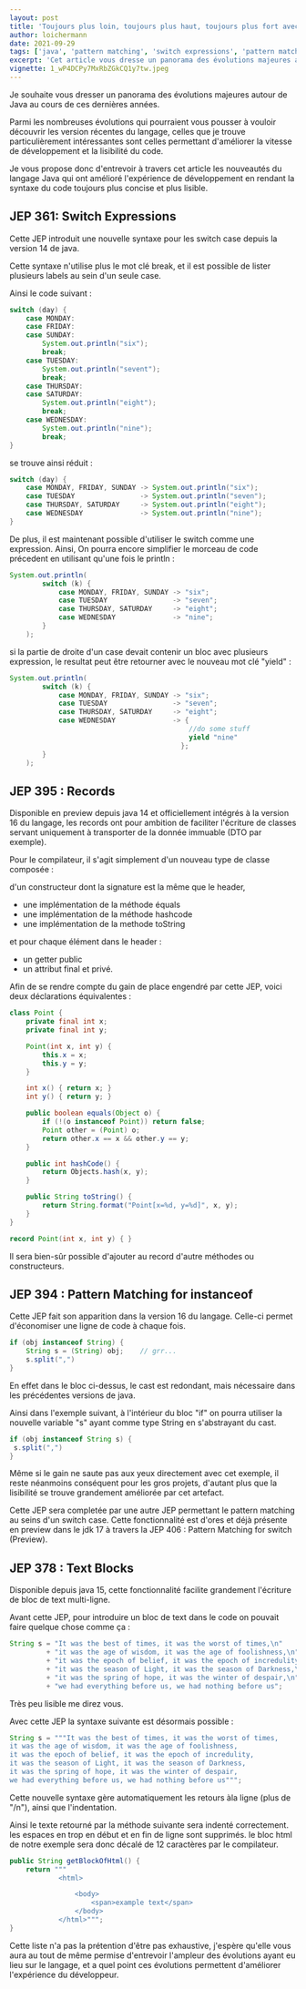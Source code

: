 ```yaml
---
layout: post
title: 'Toujours plus loin, toujours plus haut, toujours plus fort avec Java : Coder à la vitesse de l''éclair'
author: loichermann
date: 2021-09-29 
tags: ['java', 'pattern matching', 'switch expressions', 'pattern matching', 'java 14']
excerpt: 'Cet article vous dresse un panorama des évolutions majeures autour de Java au cours de ces dernières années. Parmi les nombreuses évolutions qui pourraient vous pousser à vouloir découvrir les version récentes du langage, celles que je trouve particulièrement intéressantes sont celles permettant d''améliorer la vitesse de développement et la lisibilité du code.'
vignette: 1_wP4DCPy7MxRbZGkCQ1y7tw.jpeg 
---
```


Je souhaite vous dresser un panorama des évolutions majeures autour de Java au cours de ces dernières années.

Parmi les nombreuses évolutions qui pourraient vous pousser à vouloir découvrir les version récentes du langage, celles que je trouve particulièrement intéressantes sont celles permettant d'améliorer la vitesse de développement et la lisibilité du code.

Je vous propose donc d'entrevoir à travers cet article les nouveautés du langage Java qui ont amélioré l'expérience de développement en rendant la syntaxe du code toujours plus concise et plus lisible.

## JEP 361: Switch Expressions

Cette JEP introduit une nouvelle syntaxe pour les switch case depuis la version 14 de java.

Cette syntaxe n'utilise plus le mot clé break, et il est possible de lister plusieurs labels au sein d'un seule case.

Ainsi le code suivant :

```java
switch (day) {
    case MONDAY:
    case FRIDAY:
    case SUNDAY:
        System.out.println("six");
        break;
    case TUESDAY:
        System.out.println("sevent");
        break;
    case THURSDAY:
    case SATURDAY:
        System.out.println("eight");
        break;
    case WEDNESDAY:
        System.out.println("nine");
        break;
}
```
se trouve ainsi réduit :
```java
switch (day) {
    case MONDAY, FRIDAY, SUNDAY -> System.out.println("six");
    case TUESDAY                -> System.out.println("seven");
    case THURSDAY, SATURDAY     -> System.out.println("eight");
    case WEDNESDAY              -> System.out.println("nine");
}
```
De plus, il est maintenant possible d'utiliser le switch comme une expression. Ainsi, On pourra encore simplifier le morceau de code précedent en utilisant qu'une fois le println :
```java
System.out.println(
        switch (k) {
            case MONDAY, FRIDAY, SUNDAY -> "six";
            case TUESDAY                -> "seven";
            case THURSDAY, SATURDAY     -> "eight";
            case WEDNESDAY              -> "nine";
        }
    );
```
si la partie de droite d'un case devait contenir un bloc avec plusieurs expression, le resultat peut être retourner avec le nouveau mot clé "yield" :
```java
System.out.println(
        switch (k) {
            case MONDAY, FRIDAY, SUNDAY -> "six";
            case TUESDAY                -> "seven";
            case THURSDAY, SATURDAY     -> "eight";
            case WEDNESDAY              -> {
                                            //do some stuff
                                            yield "nine"
                                          };
        }
    );
```
## JEP 395 : Records

Disponible en preview depuis java 14 et officiellement intégrés à la version 16 du langage, les records ont pour ambition de faciliter l'écriture de classes servant uniquement à transporter de la donnée immuable (DTO par exemple).

Pour le compilateur, il s'agit simplement d'un nouveau type de classe composée :

d'un constructeur dont la signature est la même que le header,

-   une implémentation de la méthode équals
-   une implémentation de la méthode hashcode
-   une implémentation de la methode toString

et pour chaque élément dans le header :

-   un getter public
-   un attribut final et privé.

Afin de se rendre compte du gain de place engendré par cette JEP, voici deux déclarations équivalentes :
```java
class Point {
    private final int x;
    private final int y;

    Point(int x, int y) {
        this.x = x;
        this.y = y;
    }

    int x() { return x; }
    int y() { return y; }

    public boolean equals(Object o) {
        if (!(o instanceof Point)) return false;
        Point other = (Point) o;
        return other.x == x && other.y == y;
    }

    public int hashCode() {
        return Objects.hash(x, y);
    }

    public String toString() {
        return String.format("Point[x=%d, y=%d]", x, y);
    }
}

record Point(int x, int y) { }
```
Il sera bien-sûr possible d'ajouter au record d'autre méthodes ou constructeurs.

## JEP 394 : Pattern Matching for instanceof

Cette JEP fait son apparition dans la version 16 du langage. Celle-ci permet d'économiser une ligne de code à chaque fois.
```java
if (obj instanceof String) {
    String s = (String) obj;    // grr...
    s.split(",")
}
```
En effet dans le bloc ci-dessus, le cast est redondant, mais nécessaire dans les précédentes versions de java.

Ainsi dans l'exemple suivant, à l'intérieur du bloc "if" on pourra utiliser la nouvelle variable "s" ayant comme type String en s'abstrayant du cast.
```java
if (obj instanceof String s) {
 s.split(",")
}
```
Même si le gain ne saute pas aux yeux directement avec cet exemple, il reste néanmoins conséquent pour les gros projets, d'autant plus que la lisibilité se trouve grandement améliorée par cet artefact.

Cette JEP sera completée par une autre JEP permettant le pattern matching au seins d'un switch case. Cette fonctionnalité est d'ores et déjà présente en preview dans le jdk 17 à travers la JEP 406 : Pattern Matching for switch (Preview).

## JEP 378 : Text Blocks

Disponible depuis java 15, cette fonctionnalité facilite grandement l'écriture de bloc de text multi-ligne.

Avant cette JEP, pour introduire un bloc de text dans le code on pouvait faire quelque chose comme ça :
```java
String s = "It was the best of times, it was the worst of times,\n"
         + "it was the age of wisdom, it was the age of foolishness,\n"
         + "it was the epoch of belief, it was the epoch of incredulity,\n"
         + "it was the season of Light, it was the season of Darkness,\n"
         + "it was the spring of hope, it was the winter of despair,\n"
         + "we had everything before us, we had nothing before us";
```
Très peu lisible me direz vous.

Avec cette JEP la syntaxe suivante est désormais possible :
```java
String s = """It was the best of times, it was the worst of times,
it was the age of wisdom, it was the age of foolishness,
it was the epoch of belief, it was the epoch of incredulity,
it was the season of Light, it was the season of Darkness,
it was the spring of hope, it was the winter of despair,
we had everything before us, we had nothing before us""";
```
Cette nouvelle syntaxe gère automatiquement les retours àla ligne (plus de "/n"), ainsi que l'indentation.

Ainsi le texte retourné par la méthode suivante sera indenté correctement. les espaces en trop en début et en fin de ligne sont supprimés. le bloc html de notre exemple sera donc décalé de 12 caractères par le compilateur.
```java
public String getBlockOfHtml() {
    return """
            <html>

                <body>
                    <span>example text</span>
                </body>
            </html>""";
}
```
Cette liste n'a pas la prétention d'être pas exhaustive, j'espère qu'elle vous aura au tout de même permise d'entrevoir l'ampleur des évolutions ayant eu lieu sur le langage, et a quel point ces évolutions permettent d'améliorer l'expérience du développeur.

